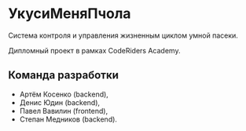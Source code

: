 # УкусиМеняПчола
Система контроля и управления жизненным циклом умной пасеки.

Дипломный проект в рамках CodeRiders Academy.

## Команда разработки
- Артём Косенко (backend),
- Денис Юдин (backend),
- Павел Вавилин (frontend),
- Степан Медников (backend).